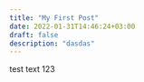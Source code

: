 ```yaml
---
title: "My First Post"
date: 2022-01-31T14:46:24+03:00
draft: false
description: "dasdas"
---
```

test text 123